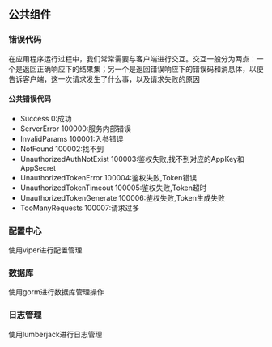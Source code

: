 ## 公共组件
### 错误代码
在应用程序运行过程中，我们常常需要与客户端进行交互。交互一般分为两点：一个是返回正确响应下的结果集；另一个是返回错误响应下的错误码和消息体，以便告诉客户端，这一次请求发生了什么事，以及请求失败的原因

#### 公共错误代码
- Success    0:成功
- ServerError 100000:服务内部错误
- InvalidParams 100001:入参错误
- NotFound  100002:找不到
- UnauthorizedAuthNotExist  100003:鉴权失败,找不到对应的AppKey和AppSecret
- UnauthorizedTokenError 100004:鉴权失败,Token错误
- UnauthorizedTokenTimeout  100005:鉴权失败,Token超时
- UnauthorizedTokenGenerate  100006:鉴权失败,Token生成失败
- TooManyRequests 100007:请求过多

### 配置中心
使用viper进行配置管理

### 数据库
使用gorm进行数据库管理操作

### 日志管理
使用lumberjack进行日志管理